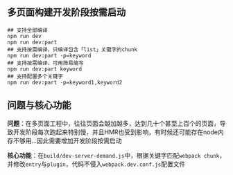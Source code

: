 ## 多页面构建开发阶段按需启动

```shell
## 支持全部编译
npm run dev
npm run dev:part
## 支持按需编译，只编译包含「list」关键字的chunk
npm run dev:part -p=keyword
## 支持按需编译，可用简易缩写
npm run dev:part keyword
## 支持配置多个关键字
npm run dev:part -p=keyword1,keyword2
```

## 问题与核心功能
**问题**：在多页面工程中，往往页面会越加越多，达到几十个甚至上百个的页面，导致开发阶段每次跑起来特别慢，并且HMR也受到影响，有时候还可能存在node内存不够用...因此需要增加开发阶段按需启动

**核心功能**：在`build/dev-server-demand.js`中，根据关键字匹配`webpack chunk`，并修改`entry`与`plugin`，代码不侵入`webpack.dev.conf.js`配置文件